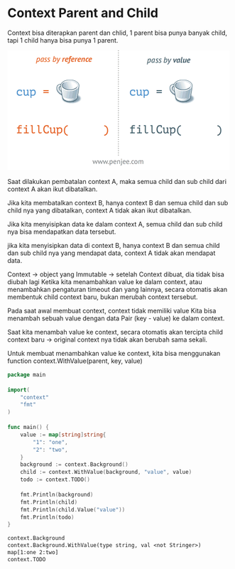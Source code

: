 # Context Parent and Child

Context bisa diterapkan parent dan chlid, 1 parent bisa punya banyak child, tapi 1 child hanya bisa punya 1 parent.

![](../.gitbook/assets/image.png)

Saat dilakukan pembatalan context A, maka semua child dan sub child dari context A akan ikut dibatalkan.

Jika kita membatalkan context B, hanya context B dan semua child dan sub child nya yang dibatalkan, context A tidak akan ikut dibatalkan.

Jika kita menyisipkan data ke dalam context A, semua child dan sub child nya bisa mendapatkan data tersebut.

jika kita menyisipkan data di context B, hanya context B dan semua child dan sub child nya yang mendapat data, context A tidak akan mendapat data.

Context -> object yang Immutable -> setelah Context dibuat, dia tidak bisa diubah lagi Ketika kita menambahkan value ke dalam context, atau menambahkan pengaturan timeout dan yang lainnya, secara otomatis akan membentuk child context baru, bukan merubah context tersebut.

Pada saat awal membuat context, context tidak memiliki value Kita bisa menambah sebuah value dengan data Pair (key - value) ke dalam context.

Saat kita menambah value ke context, secara otomatis akan tercipta child context baru -> original context nya tidak akan berubah sama sekali.

Untuk membuat menambahkan value ke context, kita bisa menggunakan function context.WithValue(parent, key, value)

```go
package main

import(
    "context"
    "fmt"
)

func main() {
    value := map[string]string{
        "1": "one",
        "2": "two",
    }
    background := context.Background()
    child := context.WithValue(background, "value", value)
    todo := context.TODO()

    fmt.Println(background)
    fmt.Println(child)
    fmt.Println(child.Value("value"))
    fmt.Println(todo)
}
```

```
context.Background
context.Background.WithValue(type string, val <not Stringer>)
map[1:one 2:two]
context.TODO
```
